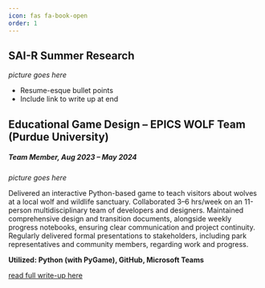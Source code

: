 ```yaml
---
icon: fas fa-book-open
order: 1
---
```


## SAI-R Summer Research

*picture goes here*

- Resume-esque bullet points
- Include link to write up at end


## Educational Game Design – EPICS WOLF Team (Purdue University)
##### *Team Member, Aug 2023 – May 2024*

*picture goes here*

Delivered an interactive Python-based game to teach visitors about wolves at a local wolf and wildlife sanctuary. Collaborated 3–6 hrs/week on an 11-person multidisciplinary team of developers and designers. Maintained comprehensive design and transition documents, alongside weekly progress notebooks, ensuring clear communication and project continuity. Regularly delivered formal presentations to stakeholders, including park representatives and community members, regarding work and progress.

**Utilized: Python (with PyGame), GitHub, Microsoft Teams**

[read full write-up here](/posts/EPICS-WOLF-team/)